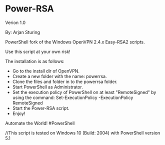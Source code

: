 # Power-RSA
Verion 1.0

By: Arjan Sturing

PowerShell fork of the Windows OpenVPN 2.4.x Easy-RSA2 scripts.

Use this script at your own risk!

The installation is as follows:

- Go to the install dir of OpenVPN.
- Create a new folder with the name: powerrsa.
- Clone the files and folder in to the powerrsa folder.
- Start PowerShell as Administrator.
- Set the execution policy of PowerShell on at least "RemoteSigned" by using the command: Set-ExecutionPolicy -ExecutionPolicy RemoteSigned
- Start the Power-RSA script.
- Enjoy!

Automate the World! #PowerShell

//This script is tested on Windows 10 (Build: 2004) with PowerShell version 5.1

